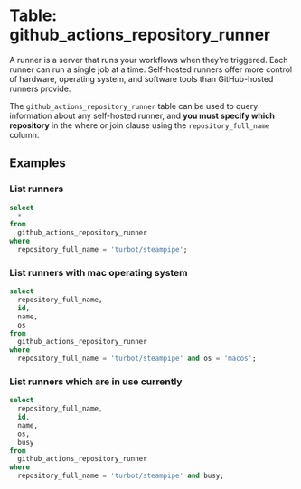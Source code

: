 # Table: github_actions_repository_runner

A runner is a server that runs your workflows when they're triggered. Each runner can run a single job at a time. Self-hosted runners offer more control of hardware, operating system, and software tools than GitHub-hosted runners provide.

The `github_actions_repository_runner` table can be used to query information about any self-hosted runner, and **you must specify which repository** in the where or join clause using the `repository_full_name` column.

## Examples

### List runners

```sql
select
  *
from
  github_actions_repository_runner
where
  repository_full_name = 'turbot/steampipe';
```

### List runners with mac operating system

```sql
select
  repository_full_name,
  id,
  name,
  os
from
  github_actions_repository_runner
where
  repository_full_name = 'turbot/steampipe' and os = 'macos';
```

### List runners which are in use currently

```sql
select
  repository_full_name,
  id,
  name,
  os,
  busy
from
  github_actions_repository_runner
where
  repository_full_name = 'turbot/steampipe' and busy;
```